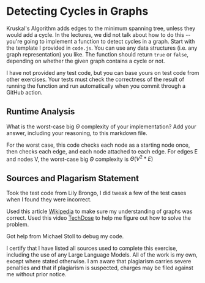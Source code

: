 # Detecting Cycles in Graphs

Kruskal's Algorithm adds edges to the minimum spanning tree, unless they would
add a cycle. In the lectures, we did not talk about how to do this -- you're
going to implement a function to detect cycles in a graph. Start with the
template I provided in `code.js`. You can use any data structures (i.e. any
graph representation) you like. The function should return `true` or `false`,
depending on whether the given graph contains a cycle or not.

I have not provided any test code, but you can base yours on test code from
other exercises. Your tests must check the correctness of the result of running
the function and run automatically when you commit through a GitHub action.

## Runtime Analysis

What is the worst-case big $\Theta$ complexity of your implementation? Add your
answer, including your reasoning, to this markdown file.

For the worst case, this code checks each node as a starting node once, then checks each edge, and each node attached to each edge.
For edges E and nodes V, the worst-case big $\Theta$ complexity is $\Theta(V^2*E)$


## Sources and Plagarism Statement
Took the test code from Lily Brongo, I did tweak a few of the test cases when I found they were incorrect.

Used this article [Wikipedia](https://en.wikipedia.org/wiki/Cycle_(graph_theory)#:~:text=In%20graph%20theory%2C%20a%20cycle,and%20last%20vertices%20are%20equal.) to make sure my understanding of graphs was correct. Used this video [TechDose](https://www.youtube.com/watch?v=0dJmTuMrUZM&ab_channel=Techdose) to help me figure out how to solve the problem.

Got help from Michael Stoll to debug my code.

I certify that I have listed all sources used to complete this exercise, including the use of any Large Language Models. All of the work is my own, except where stated otherwise. I am aware that plagiarism carries severe penalties and that if plagiarism is suspected, charges may be filed against me without prior notice.
